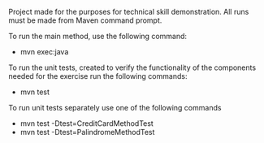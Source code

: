 Project made for the purposes for technical skill demonstration.
All runs must be made from Maven command prompt.

To run the main method, use the following command:  
 - mvn exec:java

To run the unit tests, created to verify the functionality of the components needed for the exercise run the following commands: 
 - mvn test

To run unit tests separately use one of the following commands
 - mvn test -Dtest=CreditCardMethodTest
 - mvn test -Dtest=PalindromeMethodTest